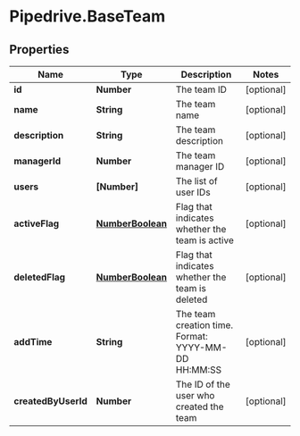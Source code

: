 # Pipedrive.BaseTeam

## Properties

Name | Type | Description | Notes
------------ | ------------- | ------------- | -------------
**id** | **Number** | The team ID | [optional] 
**name** | **String** | The team name | [optional] 
**description** | **String** | The team description | [optional] 
**managerId** | **Number** | The team manager ID | [optional] 
**users** | **[Number]** | The list of user IDs | [optional] 
**activeFlag** | [**NumberBoolean**](NumberBoolean.md) | Flag that indicates whether the team is active | [optional] 
**deletedFlag** | [**NumberBoolean**](NumberBoolean.md) | Flag that indicates whether the team is deleted | [optional] 
**addTime** | **String** | The team creation time. Format: YYYY-MM-DD HH:MM:SS | [optional] 
**createdByUserId** | **Number** | The ID of the user who created the team | [optional] 


